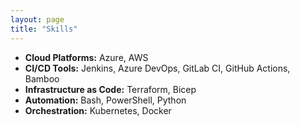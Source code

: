```yaml
---
layout: page
title: "Skills"
---
```

- **Cloud Platforms:** Azure, AWS  
- **CI/CD Tools:** Jenkins, Azure DevOps, GitLab CI, GitHub Actions, Bamboo  
- **Infrastructure as Code:** Terraform, Bicep  
- **Automation:** Bash, PowerShell, Python  
- **Orchestration:** Kubernetes, Docker  

